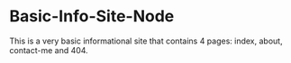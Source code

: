 # Basic-Info-Site-Node

This is a very basic informational site that contains 4 pages: index, about, contact-me and 404.